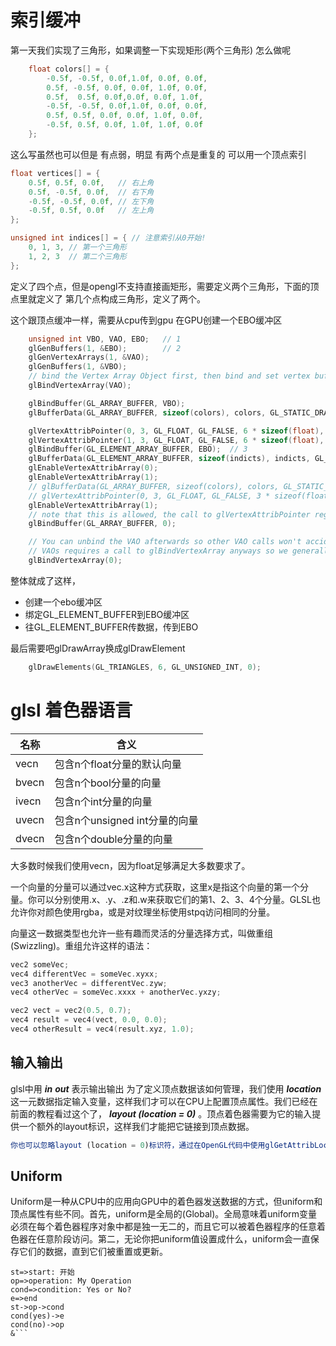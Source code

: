 # 索引缓冲
第一天我们实现了三角形，如果调整一下实现矩形(两个三角形) 怎么做呢
```c
    float colors[] = {
        -0.5f, -0.5f, 0.0f,1.0f, 0.0f, 0.0f,
        0.5f, -0.5f, 0.0f, 0.0f, 1.0f, 0.0f,
        0.5f,  0.5f, 0.0f,0.0f, 0.0f, 1.0f,
        -0.5f, -0.5f, 0.0f,1.0f, 0.0f, 0.0f,
        0.5f, 0.5f, 0.0f, 0.0f, 1.0f, 0.0f,
        -0.5f, 0.5f, 0.0f, 1.0f, 1.0f, 0.0f
    };
```
这么写虽然也可以但是  有点弱，明显 有两个点是重复的
可以用一个顶点索引
```c
float vertices[] = {
    0.5f, 0.5f, 0.0f,   // 右上角
    0.5f, -0.5f, 0.0f,  // 右下角
    -0.5f, -0.5f, 0.0f, // 左下角
    -0.5f, 0.5f, 0.0f   // 左上角
};

unsigned int indices[] = { // 注意索引从0开始! 
    0, 1, 3, // 第一个三角形
    1, 2, 3  // 第二个三角形
};
```
定义了四个点，但是opengl不支持直接画矩形，需要定义两个三角形，下面的顶点里就定义了  第几个点构成三角形，定义了两个。

这个跟顶点缓冲一样，需要从cpu传到gpu
在GPU创建一个EBO缓冲区
```c++
    unsigned int VBO, VAO, EBO;   // 1
    glGenBuffers(1, &EBO);        // 2
    glGenVertexArrays(1, &VAO);
    glGenBuffers(1, &VBO);
    // bind the Vertex Array Object first, then bind and set vertex buffer(s), and then configure vertex attributes(s).
    glBindVertexArray(VAO);

    glBindBuffer(GL_ARRAY_BUFFER, VBO);
    glBufferData(GL_ARRAY_BUFFER, sizeof(colors), colors, GL_STATIC_DRAW);

    glVertexAttribPointer(0, 3, GL_FLOAT, GL_FALSE, 6 * sizeof(float), (void*)0);
    glVertexAttribPointer(1, 3, GL_FLOAT, GL_FALSE, 6 * sizeof(float), (void*)(3 * sizeof(float)));
    glBindBuffer(GL_ELEMENT_ARRAY_BUFFER, EBO);  // 3 
    glBufferData(GL_ELEMENT_ARRAY_BUFFER, sizeof(indicts), indicts, GL_STATIC_DRAW); // 4
    glEnableVertexAttribArray(0);
    glEnableVertexAttribArray(1);
    // glBufferData(GL_ARRAY_BUFFER, sizeof(colors), colors, GL_STATIC_DRAW);
    // glVertexAttribPointer(0, 3, GL_FLOAT, GL_FALSE, 3 * sizeof(float), (void*)0);
    glEnableVertexAttribArray(1);
    // note that this is allowed, the call to glVertexAttribPointer registered VBO as the vertex attribute's bound vertex buffer object so afterwards we can safely unbind
    glBindBuffer(GL_ARRAY_BUFFER, 0); 

    // You can unbind the VAO afterwards so other VAO calls won't accidentally modify this VAO, but this rarely happens. Modifying other
    // VAOs requires a call to glBindVertexArray anyways so we generally don't unbind VAOs (nor VBOs) when it's not directly necessary.
    glBindVertexArray(0); 
```
整体就成了这样，
+ 创建一个ebo缓冲区
+ 绑定GL_ELEMENT_BUFFER到EBO缓冲区
+ 往GL_ELEMENT_BUFFER传数据，传到EBO

最后需要吧glDrawArray换成glDrawElement
```c++
    glDrawElements(GL_TRIANGLES, 6, GL_UNSIGNED_INT, 0);
```
# glsl 着色器语言
名称|含义|
|--|--|
vecn|包含n个float分量的默认向量
bvecn|包含n个bool分量的向量
ivecn|	包含n个int分量的向量
uvecn|	包含n个unsigned int分量的向量
dvecn|	包含n个double分量的向量
大多数时候我们使用vecn，因为float足够满足大多数要求了。

一个向量的分量可以通过vec.x这种方式获取，这里x是指这个向量的第一个分量。你可以分别使用.x、.y、.z和.w来获取它们的第1、2、3、4个分量。GLSL也允许你对颜色使用rgba，或是对纹理坐标使用stpq访问相同的分量。

向量这一数据类型也允许一些有趣而灵活的分量选择方式，叫做重组(Swizzling)。重组允许这样的语法：
```c
vec2 someVec;
vec4 differentVec = someVec.xyxx;
vec3 anotherVec = differentVec.zyw;
vec4 otherVec = someVec.xxxx + anotherVec.yxzy;
```

```c
vec2 vect = vec2(0.5, 0.7);
vec4 result = vec4(vect, 0.0, 0.0);
vec4 otherResult = vec4(result.xyz, 1.0);
```

## 输入输出
glsl中用 ***in***  ***out*** 表示输出输出
为了定义顶点数据该如何管理，我们使用 ***location*** 这一元数据指定输入变量，这样我们才可以在CPU上配置顶点属性。我们已经在前面的教程看过这个了， ***layout (location = 0)*** 。顶点着色器需要为它的输入提供一个额外的layout标识，这样我们才能把它链接到顶点数据。

```js
你也可以忽略layout (location = 0)标识符，通过在OpenGL代码中使用glGetAttribLocation查询属性位置值(Location)，但是我更喜欢在着色器中设置它们，这样会更容易理解而且节省你（和OpenGL）的工作量。
```

## Uniform
Uniform是一种从CPU中的应用向GPU中的着色器发送数据的方式，但uniform和顶点属性有些不同。首先，uniform是全局的(Global)。全局意味着uniform变量必须在每个着色器程序对象中都是独一无二的，而且它可以被着色器程序的任意着色器在任意阶段访问。第二，无论你把uniform值设置成什么，uniform会一直保存它们的数据，直到它们被重置或更新。




```flow
st=>start: 开始
op=>operation: My Operation
cond=>condition: Yes or No?
e=>end
st->op->cond
cond(yes)->e
cond(no)->op
&```
